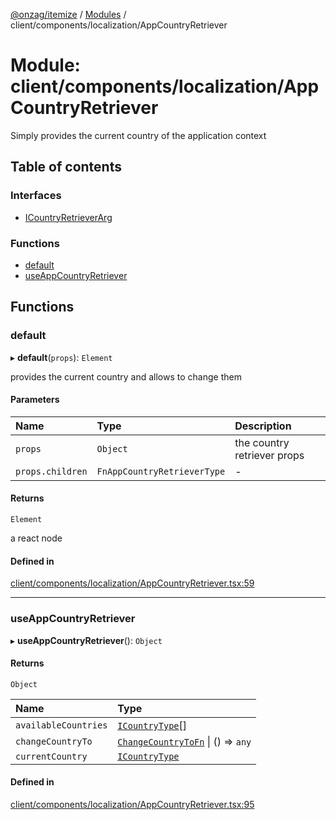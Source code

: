 [@onzag/itemize](../README.md) / [Modules](../modules.md) / client/components/localization/AppCountryRetriever

# Module: client/components/localization/AppCountryRetriever

Simply provides the current country of the application context

## Table of contents

### Interfaces

- [ICountryRetrieverArg](../interfaces/client_components_localization_AppCountryRetriever.ICountryRetrieverArg.md)

### Functions

- [default](client_components_localization_AppCountryRetriever.md#default)
- [useAppCountryRetriever](client_components_localization_AppCountryRetriever.md#useappcountryretriever)

## Functions

### default

▸ **default**(`props`): `Element`

provides the current country and allows to change them

#### Parameters

| Name | Type | Description |
| :------ | :------ | :------ |
| `props` | `Object` | the country retriever props |
| `props.children` | `FnAppCountryRetrieverType` | - |

#### Returns

`Element`

a react node

#### Defined in

[client/components/localization/AppCountryRetriever.tsx:59](https://github.com/onzag/itemize/blob/59702dd5/client/components/localization/AppCountryRetriever.tsx#L59)

___

### useAppCountryRetriever

▸ **useAppCountryRetriever**(): `Object`

#### Returns

`Object`

| Name | Type |
| :------ | :------ |
| `availableCountries` | [`ICountryType`](../interfaces/imported_resources.ICountryType.md)[] |
| `changeCountryTo` | [`ChangeCountryToFn`](client_internal_providers_locale_provider.md#changecountrytofn) \| () => `any` |
| `currentCountry` | [`ICountryType`](../interfaces/imported_resources.ICountryType.md) |

#### Defined in

[client/components/localization/AppCountryRetriever.tsx:95](https://github.com/onzag/itemize/blob/59702dd5/client/components/localization/AppCountryRetriever.tsx#L95)
